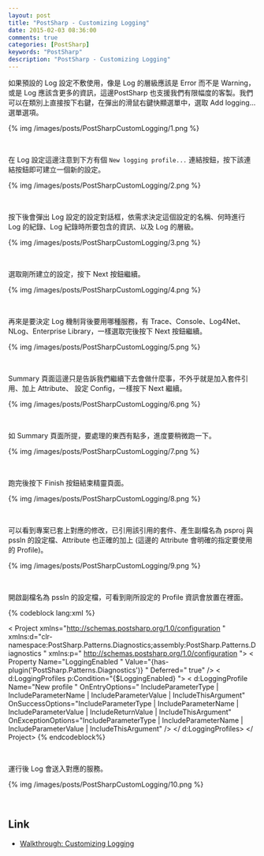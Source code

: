 ```yaml
---
layout: post
title: "PostSharp - Customizing Logging"
date: 2015-02-03 08:36:00
comments: true
categories: [PostSharp]
keywords: "PostSharp"
description: "PostSharp - Customizing Logging"
---
```


如果預設的 Log 設定不敷使用，像是 Log 的層級應該是 Error 而不是 Warning，或是 Log 應該含更多的資訊，這邊PostSharp 也支援我們有限幅度的客製。我們可以在類別上直接按下右鍵，在彈出的滑鼠右鍵快顯選單中，選取 Add logging... 選單選項。  

<!-- More -->

{% img /images/posts/PostSharpCustomLogging/1.png %}

<br/>


在 Log 設定這邊注意到下方有個 `New logging profile...` 連結按鈕，按下該連結按鈕即可建立一個新的設定。  

{% img /images/posts/PostSharpCustomLogging/2.png %}

<br/>


按下後會彈出 Log 設定的設定對話框，依需求決定這個設定的名稱、何時進行 Log 的紀錄、Log 紀錄時所要包含的資訊、以及 Log 的層級。  

{% img /images/posts/PostSharpCustomLogging/3.png %}

<br/>


選取剛所建立的設定，按下 Next 按鈕繼續。  

{% img /images/posts/PostSharpCustomLogging/4.png %}

<br/>


再來是要決定 Log 機制背後要用哪種服務，有 Trace、Console、Log4Net、NLog、Enterprise Library，一樣選取完後按下 Next 按鈕繼續。  

{% img /images/posts/PostSharpCustomLogging/5.png %}

<br/>


Summary 頁面這邊只是告訴我們繼續下去會做什麼事，不外乎就是加入套件引用、加上 Attribute、 設定 Config，一樣按下 Next 繼續。  

{% img /images/posts/PostSharpCustomLogging/6.png %}

<br/>


如 Summary 頁面所提，要處理的東西有點多，進度要稍微跑一下。  

{% img /images/posts/PostSharpCustomLogging/7.png %}

<br/>


跑完後按下 Finish 按鈕結束精靈頁面。  

{% img /images/posts/PostSharpCustomLogging/8.png %}

<br/>


可以看到專案已套上對應的修改，已引用該引用的套件、產生副檔名為 psproj 與 pssln 的設定檔、Attribute 也正確的加上 (這邊的 Attribute 會明確的指定要使用的 Profile)。  

{% img /images/posts/PostSharpCustomLogging/9.png %}

<br/>


開啟副檔名為 pssln 的設定檔，可看到剛所設定的 Profile 資訊會放置在裡面。  

{% codeblock lang:xml %} 
<? xml version="1.0 " encoding=" utf-8"?>
< Project xmlns="http://schemas.postsharp.org/1.0/configuration " xmlns:d="clr-namespace:PostSharp.Patterns.Diagnostics;assembly:PostSharp.Patterns.Diagnostics " xmlns:p=" http://schemas.postsharp.org/1.0/configuration ">
  < Property Name="LoggingEnabled " Value="{has-plugin('PostSharp.Patterns.Diagnostics')} " Deferred=" true" />
  < d:LoggingProfiles p:Condition="{$LoggingEnabled} ">
    < d:LoggingProfile Name="New profile " OnEntryOptions=" IncludeParameterType | IncludeParameterName | IncludeParameterValue | IncludeThisArgument" OnSuccessOptions="IncludeParameterType | IncludeParameterName | IncludeParameterValue | IncludeReturnValue | IncludeThisArgument" OnExceptionOptions="IncludeParameterType | IncludeParameterName | IncludeParameterValue | IncludeThisArgument" />
  </ d:LoggingProfiles>
</ Project>
{% endcodeblock%}

<br/>


運行後 Log 會送入對應的服務。  

{% img /images/posts/PostSharpCustomLogging/10.png %}

<br/>


Link
-----
* [Walkthrough: Customizing Logging](http://doc.postsharp.net/logging-profiles)
